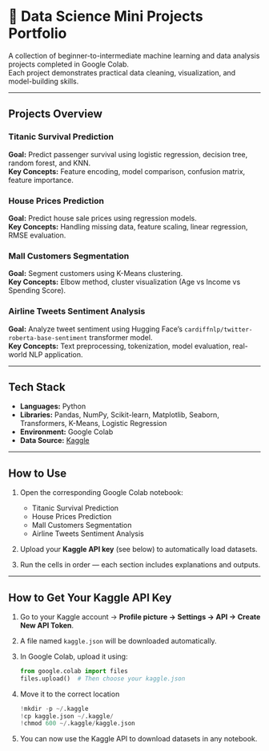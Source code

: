 # 🧠 Data Science Mini Projects Portfolio

A collection of beginner-to-intermediate machine learning and data analysis projects completed in Google Colab.  
Each project demonstrates practical data cleaning, visualization, and model-building skills.

---

## Projects Overview

### Titanic Survival Prediction
**Goal:** Predict passenger survival using logistic regression, decision tree, random forest, and KNN.  
**Key Concepts:** Feature encoding, model comparison, confusion matrix, feature importance.

### House Prices Prediction
**Goal:** Predict house sale prices using regression models.  
**Key Concepts:** Handling missing data, feature scaling, linear regression, RMSE evaluation.

### Mall Customers Segmentation
**Goal:** Segment customers using K-Means clustering.  
**Key Concepts:** Elbow method, cluster visualization (Age vs Income vs Spending Score).

### Airline Tweets Sentiment Analysis
**Goal:** Analyze tweet sentiment using Hugging Face’s `cardiffnlp/twitter-roberta-base-sentiment` transformer model.  
**Key Concepts:** Text preprocessing, tokenization, model evaluation, real-world NLP application.

---

## Tech Stack
- **Languages:** Python  
- **Libraries:** Pandas, NumPy, Scikit-learn, Matplotlib, Seaborn, Transformers, K-Means, Logistic Regression  
- **Environment:** Google Colab  
- **Data Source:** [Kaggle](https://www.kaggle.com)

---

## How to Use

1. Open the corresponding Google Colab notebook:  
   - Titanic Survival Prediction  
   - House Prices Prediction  
   - Mall Customers Segmentation
   - Airline Tweets Sentiment Analysis

2. Upload your **Kaggle API key** (see below) to automatically load datasets.  

3. Run the cells in order — each section includes explanations and outputs.

---

## How to Get Your Kaggle API Key

1. Go to your Kaggle account → **Profile picture → Settings → API → Create New API Token**.  
2. A file named `kaggle.json` will be downloaded automatically.  
3. In Google Colab, upload it using:

   ```python
   from google.colab import files
   files.upload()  # Then choose your kaggle.json
4. Move it to the correct location

    ```python
    !mkdir -p ~/.kaggle
    !cp kaggle.json ~/.kaggle/
    !chmod 600 ~/.kaggle/kaggle.json
5. You can now use the Kaggle API to download datasets in any notebook.

   
